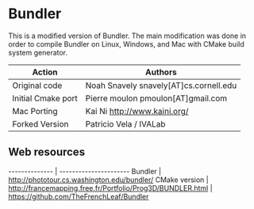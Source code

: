 Bundler
=======

This is a modified version of Bundler.  The main modification was done in 
order to compile Bundler on Linux, Windows, and Mac with CMake build system 
generator.

Action | Authors 
 ----- | -------
Original code       | Noah Snavely snavely[AT]cs.cornell.edu
Initial Cmake port  | Pierre moulon pmoulon[AT]gmail.com
Mac Porting         | Kai Ni http://www.kaini.org/
Forked Version      | Patricio Vela / IVALab

## Web resources 

 -------------- | ----------------------
Bundler         | http://phototour.cs.washington.edu/bundler/
CMake version   | http://francemapping.free.fr/Portfolio/Prog3D/BUNDLER.html
			    | https://github.com/TheFrenchLeaf/Bundler

